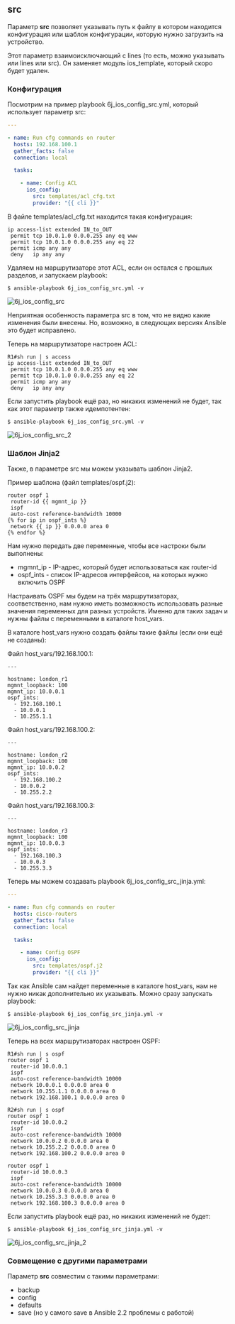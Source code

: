 ## src

Параметр __src__ позволяет указывать путь к файлу в котором находится конфигурация или шаблон конфигурации, которую нужно загрузить на устройство.

Этот параметр взаимоисключающий с lines (то есть, можно указывать или lines или src). Он заменяет модуль ios_template, который скоро будет удален.

### Конфигурация

Посмотрим на пример playbook 6j_ios_config_src.yml, который использует параметр src:
```yml
---

- name: Run cfg commands on router
  hosts: 192.168.100.1
  gather_facts: false
  connection: local

  tasks:

    - name: Config ACL
      ios_config:
        src: templates/acl_cfg.txt
        provider: "{{ cli }}"
```

В файле templates/acl_cfg.txt находится такая конфигурация:
```
ip access-list extended IN_to_OUT
 permit tcp 10.0.1.0 0.0.0.255 any eq www
 permit tcp 10.0.1.0 0.0.0.255 any eq 22
 permit icmp any any
 deny   ip any any
```

Удаляем на маршрутизаторе этот ACL, если он остался с прошлых разделов, и запускаем playbook:
```
$ ansible-playbook 6j_ios_config_src.yml -v
```
![6j_ios_config_src](https://raw.githubusercontent.com/natenka/PyNEng/master/book/chapter15/images/6j_ios_config_src.png)

Неприятная особенность параметра src в том, что не видно какие изменения были внесены.
Но, возможно, в следующих версиях Ansible это будет исправлено.

Теперь на маршрутизаторе настроен ACL:
```
R1#sh run | s access
ip access-list extended IN_to_OUT
 permit tcp 10.0.1.0 0.0.0.255 any eq www
 permit tcp 10.0.1.0 0.0.0.255 any eq 22
 permit icmp any any
 deny   ip any any
```

Если запустить playbook ещё раз, но никаких изменений не будет, так как этот параметр также идемпотентен:
```
$ ansible-playbook 6j_ios_config_src.yml -v
```
![6j_ios_config_src_2](https://raw.githubusercontent.com/natenka/PyNEng/master/book/chapter15/images/6j_ios_config_src_2.png)


### Шаблон Jinja2

Также, в параметре src мы можем указывать шаблон Jinja2.

Пример шаблона (файл templates/ospf.j2):
```j2
router ospf 1
 router-id {{ mgmnt_ip }}
 ispf
 auto-cost reference-bandwidth 10000
{% for ip in ospf_ints %}
 network {{ ip }} 0.0.0.0 area 0
{% endfor %}
```

Нам нужно передать две переменные, чтобы все настроки были выполнены:
* mgmnt_ip - IP-адрес, который будет использоваться как router-id
* ospf_ints - список IP-адресов интерфейсов, на которых нужно включить OSPF

Настраивать OSPF мы будем на трёх маршрутизаторах, соответственно, нам нужно иметь возможность использовать разные значения переменных для разных устройств.
Именно для таких задач и нужны файлы с переменными в каталоге host_vars.

В каталоге host_vars нужно создать файлы такие файлы (если они ещё не созданы):

Файл host_vars/192.168.100.1:
```
---

hostname: london_r1
mgmnt_loopback: 100
mgmnt_ip: 10.0.0.1
ospf_ints:
  - 192.168.100.1
  - 10.0.0.1
  - 10.255.1.1
```

Файл host_vars/192.168.100.2:
```
---

hostname: london_r2
mgmnt_loopback: 100
mgmnt_ip: 10.0.0.2
ospf_ints:
  - 192.168.100.2
  - 10.0.0.2
  - 10.255.2.2
```

Файл host_vars/192.168.100.3:
```
---

hostname: london_r3
mgmnt_loopback: 100
mgmnt_ip: 10.0.0.3
ospf_ints:
  - 192.168.100.3
  - 10.0.0.3
  - 10.255.3.3
```


Теперь мы можем создавать playbook 6j_ios_config_src_jinja.yml:
```yml
---

- name: Run cfg commands on router
  hosts: cisco-routers
  gather_facts: false
  connection: local

  tasks:

    - name: Config OSPF
      ios_config:
        src: templates/ospf.j2
        provider: "{{ cli }}"
```

Так как Ansible сам найдет переменные в каталоге host_vars, нам не нужно никак дополнительно их указывать.
Можно сразу запускать playbook:
```
$ ansible-playbook 6j_ios_config_src_jinja.yml -v
```
![6j_ios_config_src_jinja](https://raw.githubusercontent.com/natenka/PyNEng/master/book/chapter15/images/6j_ios_config_src_jinja.png)

Теперь на всех маршрутизаторах настроен OSPF:
```
R1#sh run | s ospf
router ospf 1
 router-id 10.0.0.1
 ispf
 auto-cost reference-bandwidth 10000
 network 10.0.0.1 0.0.0.0 area 0
 network 10.255.1.1 0.0.0.0 area 0
 network 192.168.100.1 0.0.0.0 area 0

R2#sh run | s ospf
router ospf 1
 router-id 10.0.0.2
 ispf
 auto-cost reference-bandwidth 10000
 network 10.0.0.2 0.0.0.0 area 0
 network 10.255.2.2 0.0.0.0 area 0
 network 192.168.100.2 0.0.0.0 area 0

router ospf 1
 router-id 10.0.0.3
 ispf
 auto-cost reference-bandwidth 10000
 network 10.0.0.3 0.0.0.0 area 0
 network 10.255.3.3 0.0.0.0 area 0
 network 192.168.100.3 0.0.0.0 area 0
```


Если запустить playbook ещё раз, но никаких изменений не будет:
```
$ ansible-playbook 6j_ios_config_src_jinja.yml -v
```
![6j_ios_config_src_jinja_2](https://raw.githubusercontent.com/natenka/PyNEng/master/book/chapter15/images/6j_ios_config_src_jinja_2.png)

### Совмещение с другими параметрами

Параметр __src__ совместим с такими параметрами:
* backup
* config
* defaults
* save (но у самого save в Ansible 2.2 проблемы с работой) 
